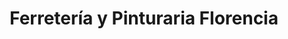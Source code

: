---
title: "Ferretería y Pinturaria Florencia"
url: /ciudad-autonoma-de-buenos-aires/ferreteria-y-pinturaria-florencia/
shop: Eisenwaren
---